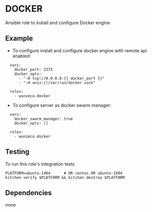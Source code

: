 DOCKER
=====

Ansible role to install and configure Docker engine


## Example

- To configure install and configure docker engine with remote api enabled:

```
  vars:
    docker_port: 2375
    docker_opts:
      - "-H tcp://0.0.0.0:{{ docker_port }}"
      - "-H unix:///var/run/docker.sock"

  roles:
    - wunzeco.docker
```


- To configure server as docker swarm manager:

```
  vars:
    docker_swarm_manager: true
    docker_opts: []

  roles:
    - wunzeco.docker
```


## Testing

To run this role's integration tests

```
PLATFORM=ubuntu-1404      # OR centos OR ubuntu-1604
kitchen verify $PLATFORM && kitchen destroy $PLATFORM 
```


## Dependencies

none
